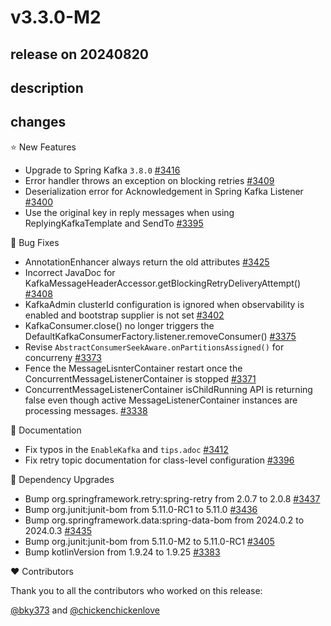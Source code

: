 # v3.3.0-M2

## release on 20240820
## description
## changes
⭐ New Features

* Upgrade to Spring Kafka <code>3.8.0</code> <a href="https://github.com/spring-projects/spring-kafka/issues/3416" data-hovercard-type="issue" data-hovercard-url="/spring-projects/spring-kafka/issues/3416/hovercard">#3416</a>
* Error handler throws an exception on blocking retries <a href="https://github.com/spring-projects/spring-kafka/issues/3409" data-hovercard-type="issue" data-hovercard-url="/spring-projects/spring-kafka/issues/3409/hovercard">#3409</a>
* Deserialization error for Acknowledgement in Spring Kafka Listener <a href="https://github.com/spring-projects/spring-kafka/issues/3400" data-hovercard-type="issue" data-hovercard-url="/spring-projects/spring-kafka/issues/3400/hovercard">#3400</a>
* Use the original key in reply messages when using ReplyingKafkaTemplate and SendTo <a href="https://github.com/spring-projects/spring-kafka/issues/3395" data-hovercard-type="issue" data-hovercard-url="/spring-projects/spring-kafka/issues/3395/hovercard">#3395</a>

🐞 Bug Fixes

* AnnotationEnhancer always return the old attributes <a href="https://github.com/spring-projects/spring-kafka/issues/3425" data-hovercard-type="issue" data-hovercard-url="/spring-projects/spring-kafka/issues/3425/hovercard">#3425</a>
* Incorrect JavaDoc for KafkaMessageHeaderAccessor.getBlockingRetryDeliveryAttempt() <a href="https://github.com/spring-projects/spring-kafka/issues/3408" data-hovercard-type="issue" data-hovercard-url="/spring-projects/spring-kafka/issues/3408/hovercard">#3408</a>
* KafkaAdmin clusterId configuration is ignored when observability is enabled and bootstrap supplier is not set <a href="https://github.com/spring-projects/spring-kafka/issues/3402" data-hovercard-type="issue" data-hovercard-url="/spring-projects/spring-kafka/issues/3402/hovercard">#3402</a>
* KafkaConsumer.close() no longer triggers the DefaultKafkaConsumerFactory.listener.removeConsumer() <a href="https://github.com/spring-projects/spring-kafka/issues/3375" data-hovercard-type="issue" data-hovercard-url="/spring-projects/spring-kafka/issues/3375/hovercard">#3375</a>
* Revise <code>AbstractConsumerSeekAware.onPartitionsAssigned()</code> for concurreny <a href="https://github.com/spring-projects/spring-kafka/issues/3373" data-hovercard-type="issue" data-hovercard-url="/spring-projects/spring-kafka/issues/3373/hovercard">#3373</a>
* Fence the MessageLisnterContainer restart once the ConcurrentMessageListenerContainer is stopped <a href="https://github.com/spring-projects/spring-kafka/issues/3371" data-hovercard-type="issue" data-hovercard-url="/spring-projects/spring-kafka/issues/3371/hovercard">#3371</a>
* ConcurrentMessageListenerContainer isChildRunning API is returning false even though active MessageListenerContainer instances are processing messages. <a href="https://github.com/spring-projects/spring-kafka/issues/3338" data-hovercard-type="issue" data-hovercard-url="/spring-projects/spring-kafka/issues/3338/hovercard">#3338</a>

📔 Documentation

* Fix typos in the <code>EnableKafka</code> and <code>tips.adoc</code> <a href="https://github.com/spring-projects/spring-kafka/pull/3412" data-hovercard-type="pull_request" data-hovercard-url="/spring-projects/spring-kafka/pull/3412/hovercard">#3412</a>
* Fix retry topic documentation for class-level configuration <a href="https://github.com/spring-projects/spring-kafka/issues/3396" data-hovercard-type="issue" data-hovercard-url="/spring-projects/spring-kafka/issues/3396/hovercard">#3396</a>

🔨 Dependency Upgrades

* Bump org.springframework.retry:spring-retry from 2.0.7 to 2.0.8 <a href="https://github.com/spring-projects/spring-kafka/pull/3437" data-hovercard-type="pull_request" data-hovercard-url="/spring-projects/spring-kafka/pull/3437/hovercard">#3437</a>
* Bump org.junit:junit-bom from 5.11.0-RC1 to 5.11.0 <a href="https://github.com/spring-projects/spring-kafka/pull/3436" data-hovercard-type="pull_request" data-hovercard-url="/spring-projects/spring-kafka/pull/3436/hovercard">#3436</a>
* Bump org.springframework.data:spring-data-bom from 2024.0.2 to 2024.0.3 <a href="https://github.com/spring-projects/spring-kafka/pull/3435" data-hovercard-type="pull_request" data-hovercard-url="/spring-projects/spring-kafka/pull/3435/hovercard">#3435</a>
* Bump org.junit:junit-bom from 5.11.0-M2 to 5.11.0-RC1 <a href="https://github.com/spring-projects/spring-kafka/pull/3405" data-hovercard-type="pull_request" data-hovercard-url="/spring-projects/spring-kafka/pull/3405/hovercard">#3405</a>
* Bump kotlinVersion from 1.9.24 to 1.9.25 <a href="https://github.com/spring-projects/spring-kafka/pull/3383" data-hovercard-type="pull_request" data-hovercard-url="/spring-projects/spring-kafka/pull/3383/hovercard">#3383</a>

❤️ Contributors

Thank you to all the contributors who worked on this release:

<a class="user-mention notranslate" data-hovercard-type="user" data-hovercard-url="/users/bky373/hovercard" data-octo-click="hovercard-link-click" data-octo-dimensions="link_type:self" href="https://github.com/bky373">@bky373</a> and <a class="user-mention notranslate" data-hovercard-type="user" data-hovercard-url="/users/chickenchickenlove/hovercard" data-octo-click="hovercard-link-click" data-octo-dimensions="link_type:self" href="https://github.com/chickenchickenlove">@chickenchickenlove</a>

